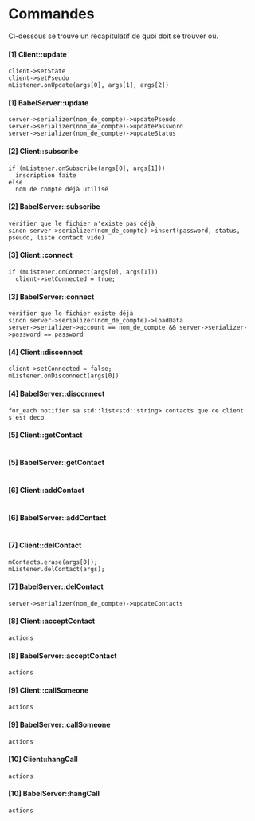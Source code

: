 # Commandes

Ci-dessous se trouve un récapitulatif de quoi doit se trouver où.

#### [1] Client::update

```
client->setState
client->setPseudo
mListener.onUpdate(args[0], args[1], args[2])
```

#### [1] BabelServer::update

```
server->serializer(nom_de_compte)->updatePseudo
server->serializer(nom_de_compte)->updatePassword
server->serializer(nom_de_compte)->updateStatus
```

#### [2] Client::subscribe

```
if (mListener.onSubscribe(args[0], args[1]))
  inscription faite
else
  nom de compte déjà utilisé
```

#### [2] BabelServer::subscribe

```
vérifier que le fichier n'existe pas déjà
sinon server->serializer(nom_de_compte)->insert(password, status, pseudo, liste contact vide)
```

#### [3] Client::connect

```
if (mListener.onConnect(args[0], args[1]))
  client->setConnected = true;
```

#### [3] BabelServer::connect

```
vérifier que le fichier existe déjà
sinon server->serializer(nom_de_compte)->loadData
server->serializer->account == nom_de_compte && server->serializer->password == password
```

#### [4] Client::disconnect

```
client->setConnected = false;
mListener.onDisconnect(args[0])
```

#### [4] BabelServer::disconnect

```
for_each notifier sa std::list<std::string> contacts que ce client s'est deco
```

#### [5] Client::getContact

```

```

#### [5] BabelServer::getContact

```

```

#### [6] Client::addContact

```

```

#### [6] BabelServer::addContact

```

```

#### [7] Client::delContact

```
mContacts.erase(args[0]);
mListener.delContact(args);
```

#### [7] BabelServer::delContact

```
server->serializer(nom_de_compte)->updateContacts
```

#### [8] Client::acceptContact

```
actions
```

#### [8] BabelServer::acceptContact

```
actions
```

#### [9] Client::callSomeone

```
actions
```

#### [9] BabelServer::callSomeone

```
actions
```

#### [10] Client::hangCall

```
actions
```

#### [10] BabelServer::hangCall

```
actions
```
